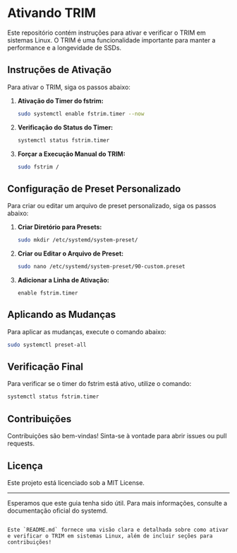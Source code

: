 # Ativando TRIM

Este repositório contém instruções para ativar e verificar o TRIM em sistemas Linux. O TRIM é uma funcionalidade importante para manter a performance e a longevidade de SSDs.

## Instruções de Ativação

Para ativar o TRIM, siga os passos abaixo:

1. **Ativação do Timer do fstrim:**
   ```sh
   sudo systemctl enable fstrim.timer --now
   ```

2. **Verificação do Status do Timer:**
   ```sh
   systemctl status fstrim.timer
   ```

3. **Forçar a Execução Manual do TRIM:**
   ```sh
   sudo fstrim /
   ```

## Configuração de Preset Personalizado

Para criar ou editar um arquivo de preset personalizado, siga os passos abaixo:

1. **Criar Diretório para Presets:**
   ```sh
   sudo mkdir /etc/systemd/system-preset/
   ```

2. **Criar ou Editar o Arquivo de Preset:**
   ```sh
   sudo nano /etc/systemd/system-preset/90-custom.preset
   ```

3. **Adicionar a Linha de Ativação:**
   ```plaintext
   enable fstrim.timer
   ```

## Aplicando as Mudanças

Para aplicar as mudanças, execute o comando abaixo:

```sh
sudo systemctl preset-all
```

## Verificação Final

Para verificar se o timer do fstrim está ativo, utilize o comando:

```sh
systemctl status fstrim.timer
```

## Contribuições

Contribuições são bem-vindas! Sinta-se à vontade para abrir issues ou pull requests.

## Licença

Este projeto está licenciado sob a MIT License.

---

Esperamos que este guia tenha sido útil. Para mais informações, consulte a documentação oficial do systemd.

```

Este `README.md` fornece uma visão clara e detalhada sobre como ativar e verificar o TRIM em sistemas Linux, além de incluir seções para contribuições!